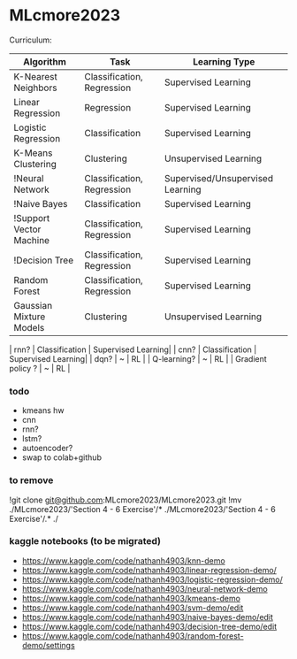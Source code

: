 # MLcmore2023
Curriculum:

| Algorithm                | Task                 | Learning Type     |
|--------------------------|----------------------|-------------------|
| K-Nearest Neighbors      | Classification, Regression  | Supervised Learning |
| Linear Regression        | Regression            | Supervised Learning |
| Logistic Regression      | Classification        | Supervised Learning |
| K-Means Clustering       | Clustering            | Unsupervised Learning |
| !Neural Network           | Classification, Regression  | Supervised/Unsupervised Learning |
| !Naive Bayes              | Classification        | Supervised Learning |
| !Support Vector Machine   | Classification, Regression  | Supervised Learning |
| !Decision Tree            | Classification, Regression  | Supervised Learning |
| Random Forest            | Classification, Regression  | Supervised Learning |
| Gaussian Mixture Models  | Clustering            | Unsupervised Learning |

| rnn? | Classification | Supervised Learning|
| cnn? | Classification | Supervised Learning|
| dqn? | ~ | RL |
| Q-learning? | ~ | RL |
| Gradient policy ? | ~ | RL |

### todo
- kmeans hw
- cnn
- rnn?
- lstm?
- autoencoder?
- swap to colab+github

### to remove 
!git clone git@github.com:MLcmore2023/MLcmore2023.git
!mv ./MLcmore2023/'Section 4 - 6 Exercise'/* ./MLcmore2023/'Section 4 - 6 Exercise'/.* ./

### kaggle notebooks (to be migrated)
- https://www.kaggle.com/code/nathanh4903/knn-demo
- https://www.kaggle.com/code/nathanh4903/linear-regression-demo/
- https://www.kaggle.com/code/nathanh4903/logistic-regression-demo/
- https://www.kaggle.com/code/nathanh4903/neural-network-demo
- https://www.kaggle.com/code/nathanh4903/kmeans-demo
- https://www.kaggle.com/code/nathanh4903/svm-demo/edit
- https://www.kaggle.com/code/nathanh4903/naive-bayes-demo/edit
- https://www.kaggle.com/code/nathanh4903/decision-tree-demo/edit
- https://www.kaggle.com/code/nathanh4903/random-forest-demo/settings

